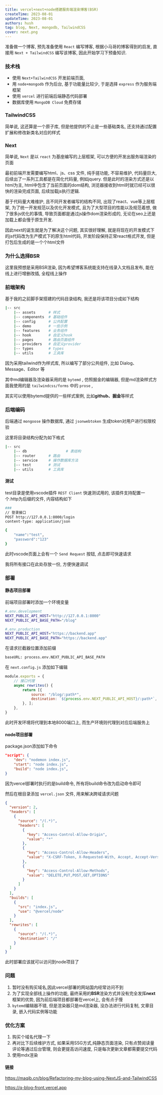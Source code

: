 ```yaml
---
title: vercel+next+node搭建服务端渲染博客(BSR)
createTime: 2023-08-01
updateTime: 2023-08-01
authors: hush
tag: blog, Next, mongodb, TailwindCSS
cover: next.png
---
```


准备做一个博客, 预先准备使用 `React` 编写博客, 根据小马哥的博客得到的启发, 直接用 `Next + TailwindCSS` 编写该博客, 因此开始学习下预备知识.

### 技术栈

* 使用 `Next+TailwindCSS` 开发前端页面, 
* 用 `node+mongodb` 作为后台, 基于功能量比较少, 于是选择 `express` 作为服务端框架
* 使用 `vercel` 进行前端后端静态代码部署
* 数据库使用 `MongoDB Cloud` 免费存储

### TailwindCSS

简单说, 这还算是一个原子库, 但是他提供的不止是一些基础类名, 还支持通过配置扩展和修改新类名对应的样式

### Next

简单说, `Next` 是以 `react` 为基座编写的上层框架, 可以方便的开发出服务端渲染的页面

最初前端开发需要编写html、js、css 文件, 纯手搓功能, 不容易维护, 代码量巨大, 后续出了一系列工具都是在简化代码量, 例如jquery. 但是此时的渲染方式还是以html为主, html中包含了当前页面的dom结构, 浏览器接收到html时就已经可以很快的渲染完成页面, 后续加载js执行逻辑.

基于代码量大难维护, 且不同开发者编写的结构不同, 出现了react、vue等上层框架, 为了统一开发规范以及优化开发模式, 且为了大型项目的性能以及规范着想, 做了很多js优化的事情, 导致页面都是通过js操作dom渲染形成的, 无论在seo上还是加载上都会慢于原生开发.

因此next的诞生就是为了解决这个问题, 其实很好理解, 就是将现在的开发模式下的js代码改为生产模式下的原生html代码, 开发阶段保持正常react格式开发, 但是打包后生成的是一个个html文件

### 为什么选择BSR

这里我预想是采用BSR渲染, 因为希望博客系统能支持在线录入文档且发布, 能在线上进行增删改插, 全程线上操作

### 前端架构

基于我的之前脚手架搭建的代码目录结构, 我还是将该项目分成如下结构

```bash
|-- src
    |-- assets      # 样式
    |-- components  # 基础组件
    |-- config      # 公共配置
    |-- demo        # 一些示例
    |-- features    # 业务组件
    |-- hook        # 自定义hook
    |-- pages       # 路由页面组件
    |-- providers   # 自定义provider
    |-- types       # types
    |-- utils       # 工具库
```

因为采用tailwind作为样式库, 所以编写了部分公共组件, 比如 Dialog、Message、Editor 等

其中md编辑器及渲染器采用的是 `bytemd` , 仿照掘金的编辑器, 但是md渲染样式方面我使用的是 `tailwindcss/forms` 中的 `prose` , 

其实可以使用bytemd提供的一些样式案例, 比如**github、掘金**等样式

### 后端编码

后端通过 `mongoose` 操作数据库, 通过 `jsonwebtoken` 生成token对用户进行权限校验

这里将目录结构分配为如下格式

```bash
|-- src
    |-- db  				# 表结构
    |-- router    	# 路由
    |-- service    	# 操作数据库方法
    |-- test        # 测试
    |-- utils       # 工具库
```

#### 测试

test目录是使用vscode插件 `REST Client` 快速测试用的, 该插件支持配置一个.http为后缀的文件, 内容结构如下

```bash
###
// 登录接口
POST http://127.0.0.1:8000/login
content-type: application/json

{
    "name":"test",
    "password":"123"
}
```

此时vscode页面上会有一个 `Send Request` 按钮, 点击即可快速请求

我将所有接口在此处存放一份, 方便快速调试

### 部署

#### 静态项目部署

前端项目部署时添加一个环境变量

```bash
#.env.development
NEXT_PUBLIC_API_HOST="http://127.0.0.1:8000"
NEXT_PUBLIC_API_BASE_PATH="/blog"
```

```bash
#.env.production
NEXT_PUBLIC_API_HOST="https://backend.app"
NEXT_PUBLIC_API_BASE_PATH="https://backend.app"
```

在请求拦截器位置添加前缀

```bash
baseURL: process.env.NEXT_PUBLIC_API_BASE_PATH
```

在 `next.config.js` 添加如下编辑

```js
module.exports = {
    // 接口代理
    async rewrites() {
        return [{
            source: "/blog/:path*",
            destination: `${process.env.NEXT_PUBLIC_API_HOST}/:path*`,
        }, ];
    },
}
```

此时开发环境将代理到本地8000端口上, 而生产环境则代理到对应后端服务上

#### node项目部署

package.json添加如下命令

```json
"script": {
	"dev": "nodemon index.js",
 	"start": "node index.js",
 	"build": "node index.js",
}
```

因为vercel部署时执行的是build命令, 所有将build命令改为启动命令即可

然后在根目录添加 `vercel.json` 文件, 用来解决跨域请求问题

```json
{
  "version": 2,
  "headers": [
    {
      "source": "/(.*)",
      "headers": [
        {
          "key": "Access-Control-Allow-Origin",
          "value": "*"
        },
        {
          "key": "Access-Control-Allow-Headers",
          "value": "X-CSRF-Token, X-Requested-With, Accept, Accept-Version, Content-Length, Content-MD5, Content-Type, Date, X-Api-Version"
        },
        {
          "key": "Access-Control-Allow-Methods",
          "value": "DELETE,PUT,POST,GET,OPTIONS"
        }
      ]
    }
  ],
  "builds": [
    {
      "src": "index.js",
      "use": "@vercel/node"
    }
  ],
  "rewrites": [
    {
      "source": "/(.*)",
      "destination": "/"
    }
  ]
}
```

此时部署应该就可以访问到node项目了

### 问题

1. 暂时没有购买域名,因此vercel部署的网站国内经常访问不到
2. 为了实现全部线上操作的功能, 最终采用的**BSR**渲染方式并没有完全发挥**next**框架的优势, 因为前后端项目都部署在vercel上, 会有点子慢
3. `bytemd`编辑器不错, 但是渲染器只是md渲染器, 没办法进行代码复制, 文章目录, 嵌入代码实例等功能

### 优化方案

1. 购买个域名代理一下
2. 再对比下后续维护方式, 如果采用SSG方式,纯静态页面渲染, 只有点赞阅读量评论等通过后台管理, 则会更提高访问速度, 只是每次更新文章都需要提交代码
3. 使用mdx渲染

#### 链接

https://maqib.cn/blog/Refactoring-my-blog-using-NextJS-and-TailwindCSS

https://q-blog-front.vercel.app
